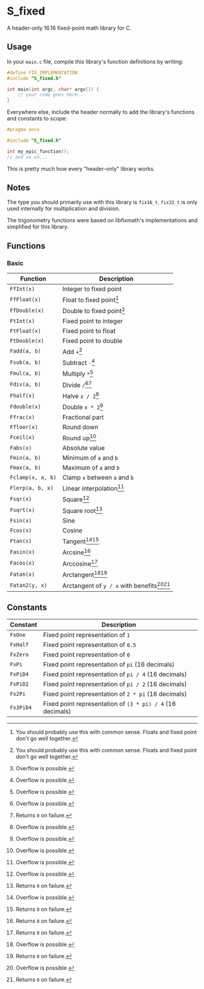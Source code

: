 # S_fixed

A header-only 16.16 fixed-point math library for C.

## Usage

In your `main.c` file, compile this library's function definitions by writing:

```c
#define FIX_IMPLEMENTATION
#include "S_fixed.h"

int main(int argc, char* argv[]) {
    // your code goes here...
}
```

Everywhere else, include the header normally to add the library's functions and constants to scope:

```c
#pragma once

#include "S_fixed.h"

int my_epic_function();
// and so on...
```

This is pretty much how every "header-only" library works.

## Notes

The type you should primarily use with this library is `fix16_t`. `fix32_t` is only used internally for multiplication and division.

The trigonometry functions were based on libfixmath's implementations and simplified for this library.

## Functions

### Basic

| Function          | Description                                 |
| ----------------- | ------------------------------------------- |
| `FfInt(x)`        | Integer to fixed point                      |
| `FfFloat(x)`      | Float to fixed point[^3]                    |
| `FfDouble(x)`     | Double to fixed point[^3]                   |
| `FtInt(x)`        | Fixed point to integer                      |
| `FtFloat(x)`      | Fixed point to float                        |
| `FtDouble(x)`     | Fixed point to double                       |
| `Fadd(a, b)`      | Add `+`[^1]                                 |
| `Fsub(a, b)`      | Subtract `-`[^1]                            |
| `Fmul(a, b)`      | Multiply `*`[^1]                            |
| `Fdiv(a, b)`      | Divide `/`[^1][^2]                          |
| `Fhalf(x)`        | Halve `x / 2`[^1]                           |
| `Fdouble(x)`      | Double `x * 2`[^1]                          |
| `Ffrac(x)`        | Fractional part                             |
| `Ffloor(x)`       | Round down                                  |
| `Fceil(x)`        | Round up[^1]                                |
| `Fabs(x)`         | Absolute value                              |
| `Fmin(a, b)`      | Minimum of `a` and `b`                      |
| `Fmax(a, b)`      | Maximum of `a` and `b`                      |
| `Fclamp(x, a, b)` | Clamp `x` between `a` and `b`               |
| `Flerp(a, b, x)`  | Linear interpolation[^1]                    |
| `Fsqr(x)`         | Square[^1]                                  |
| `Fsqrt(x)`        | Square root[^2]                             |
| `Fsin(x)`         | Sine                                        |
| `Fcos(x)`         | Cosine                                      |
| `Ftan(x)`         | Tangent[^1][^2]                             |
| `Fasin(x)`        | Arcsine[^2]                                 |
| `Facos(x)`        | Arccosine[^2]                               |
| `Fatan(x)`        | Arctangent[^1][^2]                          |
| `Fatan2(y, x)`    | Arctangent of `y / x` with benefits[^1][^2] |

[^1]: Overflow is possible.
[^2]: Returns `0` on failure.
[^3]: You should probably use this with common sense. Floats and fixed point don't go well together.

## Constants

| Constant  | Description                                                |
| --------- | ---------------------------------------------------------- |
| `FxOne`   | Fixed point representation of `1`                          |
| `FxHalf`  | Fixed point representation of `0.5`                        |
| `FxZero`  | Fixed point representation of `0`                          |
| `FxPi`    | Fixed point representation of `pi` (16 decimals)           |
| `FxPiD4`  | Fixed point representation of `pi / 4` (16 decimals)       |
| `FxPiD2`  | Fixed point representation of `pi / 2` (16 decimals)       |
| `Fx2Pi`   | Fixed point representation of `2 * pi` (16 decimals)       |
| `Fx3PiD4` | Fixed point representation of `(3 * pi) / 4` (16 decimals) |
